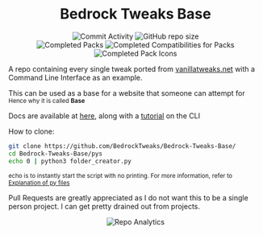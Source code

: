 <div align="center">

# Bedrock Tweaks Base

![Commit Activity](https://img.shields.io/github/commit-activity/w/NSPC911/Bedrock-Tweaks-Base?style=for-the-badge&label=Commits&color=purple)
![GitHub repo size](https://img.shields.io/github/repo-size/NSPC911/Bedrock-Tweaks-Base?style=for-the-badge&label=Size&color=pink)
<br>
![Completed Packs](https://img.shields.io/badge/Packs-373%2F384-blue?style=for-the-badge&color=blue)
![Completed Compatibilities for Packs](https://img.shields.io/badge/Compatibilities-23%2F33-cyan?style=for-the-badge&color=cyan)
![Completed Pack Icons](https://img.shields.io/badge/Pack%20Icons-360%2F384-green?style=for-the-badge&color=green)

</div>
<div align="left">

A repo containing every single tweak ported from <a href="https://vanillatweaks.net/picker/resource-packs">vanillatweaks.net</a> with a Command Line Interface as an example.

This can be used as a base for a website that someone can attempt for<br>
<sub>Hence why it is called <b>Base</b></sub>

Docs are available at [here](https://github.com/BedrockTweaks/Bedrock-Tweaks-Base/blob/main/docs/docs.md), along with a [tutorial](https://github.com/BedrockTweaks/Bedrock-Tweaks-Base/blob/main/docs/Tutorial.md) on the CLI 

How to clone:

```bash
git clone https://github.com/BedrockTweaks/Bedrock-Tweaks-Base/
cd Bedrock-Tweaks-Base/pys
echo 0 | python3 folder_creator.py
```
<sub>echo is to instantly start the script with no printing. For more information, refer to [Explanation of py files](https://github.com/NSPC911/Bedrock-Tweaks-Base/blob/main/docs/Explanation%20of%20py%20files.md)</sub>

Pull Requests are greatly appreciated as I do not want this to be a single person project. I can get pretty drained out from projects.
</div>
<div align=center>

![Repo Analytics](https://repobeats.axiom.co/api/embed/10e365135c3e52c23d522622b87dee249a676978.svg)

</div>